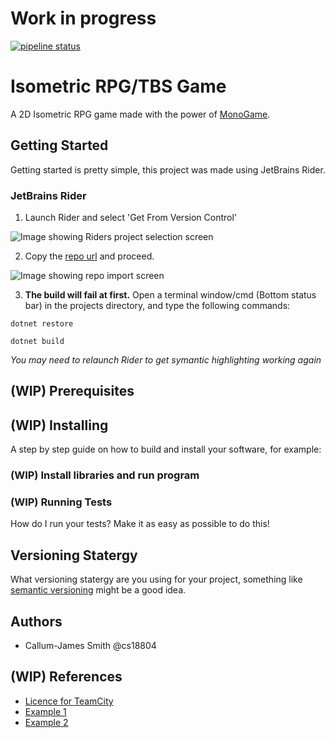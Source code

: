 # Work in progress

[![pipeline status](https://cseegit.essex.ac.uk/ce301_2020/ce301_smith_callum-james/badges/master/pipeline.svg)](https://cseegit.essex.ac.uk/ce301_2020/ce301_smith_callum-james/commits/master)

# Isometric RPG/TBS Game
A 2D Isometric RPG game made with the power of [MonoGame](https://www.monogame.net).

## Getting Started
Getting started is pretty simple, this project was made using JetBrains Rider.

### JetBrains Rider

1. Launch Rider and select 'Get From Version Control'

![Image showing Riders project selection screen](https://i.gyazo.com/40b47acbac8ffecedb629f461975c2d8.png)

2. Copy the [repo url](https://cseegit.essex.ac.uk/ce301_2020/ce301_smith_callum-james.git) and proceed.

![Image showing repo import screen](https://i.gyazo.com/9173d99394999312d31b1fee3abb2e0a.png)

3. **The build will fail at first.** Open a terminal window/cmd (Bottom status bar) in the projects directory, 
and type the following commands:

`dotnet restore`

`dotnet build`

*You may need to relaunch Rider to get symantic highlighting working again*

## (WIP) Prerequisites


## (WIP) Installing
A step by step guide on how to build and install your software, for example:


### (WIP) Install libraries and run program


### (WIP) Running Tests
How do I run your tests? Make it as easy as possible to do this!


##  Versioning Statergy
What versioning statergy are you using for your project, something like [semantic versioning](https://semver.org/) might be a good idea.


## Authors
* Callum-James Smith @cs18804


##  (WIP) References
* [Licence for TeamCity](https://1806094-capstone-project.beta.teamcity.com/acceptTermsOfServices.html?agreement=hosted&proceedUrl=%2Fprofile.html)
* [Example 1](https://github.com/erasmus-without-paper/ewp-specs-sec-intro/tree/v2.0.2)
* [Example 2](https://github.com/erasmus-without-paper/ewp-specs-architecture/tree/v1.10.0)
